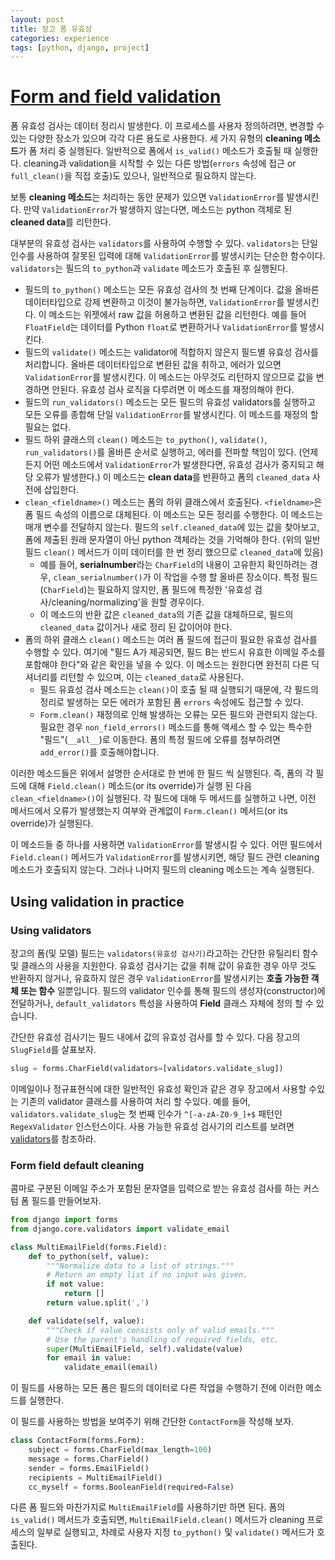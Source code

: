 ```yaml
---
layout: post
title: 장고 폼 유효성
categories: experience
tags: [python, django, project]
---
```


# [Form and field validation](https://docs.djangoproject.com/en/1.10/ref/forms/validation/)

폼 유효성 검사는 데이터 정리시 발생한다. 이 프로세스를 사용자 정의하려면, 변경할 수 있는 다양한 장소가 있으며 각각 다른 용도로 사용한다. 세 가지 유형의 **cleaning 메소드**가 폼 처리 중 실행된다. 일반적으로 폼에서 `is_valid()` 메소드가 호출될 때 실행한다. cleaning과 validation을 시작할 수 있는 다른 방법(`errors` 속성에 접근 or `full_clean()`을 직접 호출)도 있으나, 일반적으로 필요하지 않는다.

보통 **cleaning 메소드**는 처리하는 동안 문제가 있으면 `ValidationError`를 발생시킨다. 만약 `ValidationError`가 발생하지 않는다면, 메소드는 python 객체로 된 **cleaned data**를 리턴한다.

대부분의 유효성 검사는 `validators`를 사용하여 수행할 수 있다. `validators`는 단일 인수를 사용하여 잘못된 입력에 대해 `ValidationError`를 발생시키는 단순한 함수이다. `validators`는 필드의 `to_python`과 `validate` 메소드가 호출된 후 실행된다.

- 필드의 `to_python()` 메소드는 모든 유효성 검사의 첫 번째 단계이다. 값을 올바른 데이터타입으로 강제 변환하고 이것이 불가능하면, `ValidationError`를 발생시킨다. 이 메소드는 위젯에서 raw 값을 허용하고 변환된 값을 리턴한다. 예를 들어 `FloatField`는 데이터를 Python `float`로 변환하거나 `ValidationError`를 발생시킨다.
- 필드의 `validate()` 메소드는 validator에 적합하지 않은지 필드별 유효성 검사를 처리합니다. 올바른 데이터타입으로 변환된 값을 취하고, 에러가 있으면 `ValidationError`를 발생시킨다. 이 메소드는 아무것도 리턴하지 않으므로 값을 변경하면 안된다. 유효성 검사 로직을 다루려면 이 메소드를 재정의해야 한다.
- 필드의 `run_validators()` 메소드는 모든 필드의 유효성 validators를 실행하고 모든 오류를 종합해 단일 `ValidationError`를 발생시킨다. 이 메소드를 재정의 할 필요는 없다.
- 필드 하위 클래스의 `clean()` 메소드는 `to_python()`, `validate()`, `run_validators()`를 올바른 순서로 실행하고, 에러를 전파할 책임이 있다. (언제든지 어떤 메소드에서 `ValidationError`가 발생한다면, 유효성 검사가 중지되고 해당 오류가 발생한다.) 이 메소드는 **clean data**를 반환하고 폼의 `cleaned_data` 사전에 삽입한다.
- `clean_<fieldname>()` 메소드는 폼의 하위 클래스에서 호출된다. `<fieldname>`은 폼 필드 속성의 이름으로 대체된다. 이 메소드는 모든 정리를 수행한다. 이 메소드는 매개 변수를 전달하지 않는다. 필드의 `self.cleaned_data`에 있는 값을 찾아보고, 폼에 제출된 원래 문자열이 아닌 python 객체라는 것을 기억해야 한다. (위의 일반 필드 `clean()` 메서드가 이미 데이터를 한 번 정리 했으므로 `cleaned_data`에 있음)
  - 예를 들어, **serialnumber**라는 `CharField`의 내용이 고유한지 확인하려는 경우, `clean_serialnumber()`가 이 작업을 수행 할 올바른 장소이다. 특정 필드(`CharField`)는 필요하지 않지만, 폼 필드에 특정한 '유효성 검사/cleaning/normalizing'을 원할 경우이다.
  - 이 메소드의 반환 값은 `cleaned_data`의 기존 값을 대체하므로, 필드의 `cleaned_data` 값이거나 새로 정리 된 값이어야 한다.
- 폼의 하위 클래스 `clean()` 메소드는 여러 폼 필드에 접근이 필요한 유효성 검사를 수행할 수 있다. 여기에 "필드 A가 제공되면, 필드 B는 반드시 유효한 이메일 주소를 포함해야 한다"와 같은 확인을 넣을 수 있다. 이 메소드는 원한다면 완전히 다른 딕셔너리를 리턴할 수 있으며, 이는 `cleaned_data`로 사용된다.
  - 필드 유효성 검사 메소드는 `clean()`이 호출 될 때 실행되기 때문에, 각 필드의 정리로 발생하는 모든 에러가 포함된 폼 `errors` 속성에도 접근할 수 있다.
  - `Form.clean()` 재정의로 인해 발생하는 오류는 모든 필드와 관련되지 않는다. 필요한 경우 `non_field_errors()` 메소드를 통해 액세스 할 수 있는 특수한 "필드"(`__all__`)로 이동한다. 폼의 특정 필드에 오류를 첨부하려면 `add_error()`를 호출해야합니다.

이러한 메소드들은 위에서 설명한 순서대로 한 번에 한 필드 씩 실행된다. 즉, 폼의 각 필드에 대해 `Field.clean()` 메소드(or its override)가 실행 된 다음 `clean_<fieldname>()`이 실행된다. 각 필드에 대해 두 메서드를 실행하고 나면, 이전 메서드에서 오류가 발생했는지 여부와 관계없이 `Form.clean()` 메서드(or its override)가 실행된다.

이 메소드들 중 하나를 사용하면 `ValidationError`를 발생시킬 수 있다. 어떤 필드에서 `Field.clean()` 메서드가 `ValidationError`를 발생시키면, 해당 필드 관련 cleaning 메소드가 호출되지 않는다. 그러나 나머지 필드의 cleaning 메소드는 계속 실행된다.

## Using validation in practice
### Using validators
장고의 폼(및 모델) 필드는 `validators(유효성 검사기)`라고하는 간단한 유틸리티 함수 및 클래스의 사용을 지원한다. 유효성 검사기는 값을 취해 값이 유효한 경우 아무 것도 반환하지 않거나, 유효하지 않은 경우 `ValidationError`를 발생시키는 **호출 가능한 객체 또는 함수** 일뿐입니다. 필드의 validator 인수를 통해 필드의 생성자(constructor)에 전달하거나, `default_validators` 특성을 사용하여 **Field** 클래스 자체에 정의 할 수 있습니다.

간단한 유효성 검사기는 필드 내에서 값의 유효성 검사를 할 수 있다. 다음 장고의 `SlugField`를 살표보자.

```python
slug = forms.CharField(validators=[validators.validate_slug])
```

이메일이나 정규표현식에 대한 일반적인 유효성 확인과 같은 경우 장고에서 사용할 수있는 기존의 validator 클래스를 사용하여 처리 할 수 ​​있다. 예를 들어, `validators.validate_slug`는 첫 번째 인수가 `^[-a-zA-Z0-9_]+$` 패턴인 `RegexValidator` 인스턴스이다. 사용 가능한 유효성 검사기의 리스트를 보려면 [validators](https://docs.djangoproject.com/en/1.10/ref/validators/)를 참조하라.

### Form field default cleaning
콤마로 구분된 이메일 주소가 포함된 문자열을 입력으로 받는 유효성 검사를 하는 커스텀 폼 필드를 만들어보자.

```python
from django import forms
from django.core.validators import validate_email

class MultiEmailField(forms.Field):
    def to_python(self, value):
        """Normalize data to a list of strings."""
        # Return an empty list if no input was given.
        if not value:
            return []
        return value.split(',')

    def validate(self, value):
        """Check if value consists only of valid emails."""
        # Use the parent's handling of required fields, etc.
        super(MultiEmailField, self).validate(value)
        for email in value:
            validate_email(email)
```
이 필드를 사용하는 모든 폼은 필드의 데이터로 다른 작업을 수행하기 전에 이러한 메소드를 실행한다.

이 필드를 사용하는 방법을 보여주기 위해 간단한 `ContactForm`을 작성해 보자.
```python
class ContactForm(forms.Form):
    subject = forms.CharField(max_length=100)
    message = forms.CharField()
    sender = forms.EmailField()
    recipients = MultiEmailField()
    cc_myself = forms.BooleanField(required=False)
```
다른 폼 필드와 마찬가지로 `MultiEmailField`를 사용하기만 하면 된다. 폼의 `is_valid()` 메서드가 호출되면, `MultiEmailField.clean()` 메서드가 cleaning 프로세스의 일부로 실행되고, 차례로 사용자 지정 `to_python()` 및 `validate()` 메서드가 호출된다.
